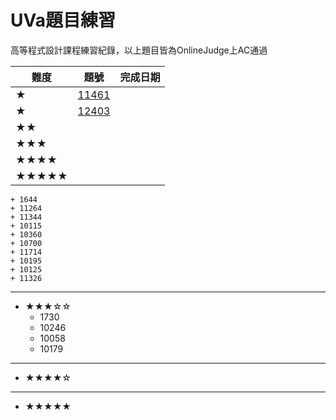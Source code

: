 # UVa題目練習

高等程式設計課程練習紀錄，以上題目皆為OnlineJudge上AC通過

|難度|題號|完成日期|
|---|----|--------| 
|★|[11461](https://github.com/alankuo04/UVa/tree/main/11461)|
|★|[12403](https://github.com/alankuo04/UVa/tree/main/11461)|
|★★|
|★★★|
|★★★★|
|★★★★★|
    + 1644
    + 11264
    + 11344
    + 10115
    + 10360
    + 10700
    + 11714
    + 10195
    + 10125
    + 11326
-----------
+ ★★★☆☆
    + 1730
    + 10246
    + 10058
    + 10179
-----------
+ ★★★★☆
-----------
+ ★★★★★
